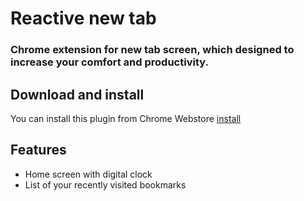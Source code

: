 # Reactive new tab
### Chrome extension for new tab screen, which designed to increase your comfort and productivity.
## Download and install
You can install this plugin from Chrome Webstore [install](https://chrome.google.com/webstore/detail/reactive-new-tab/elileokoaocfinfhiodfpbpdkjmcmmni)
## Features
- Home screen with digital clock
- List of your recently visited bookmarks
